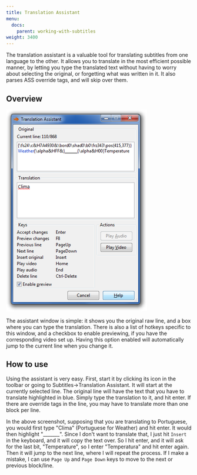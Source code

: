 ```yaml
---
title: Translation Assistant
menu:
  docs:
    parent: working-with-subtitles
weight: 3400
---
```


The translation assistant is a valuable tool for translating subtitles from one language to the other. It allows you to translate in the most efficient possible manner, by letting you type the translated text without having to worry about selecting the original, or forgetting what was written in it. It also parses ASS override tags, and will skip over them.

## Overview

![Translation_Assistant](/img/3.2/Translation_Assistant.png#center)

The assistant window is simple: it shows you the original raw line, and a box where you can type the translation. There is also a list of hotkeys specific to this window, and a checkbox to enable previewing, if you have the corresponding video set up. Having this option enabled will automatically jump to the current line when you change it.

## How to use

Using the assistant is very easy. First, start it by clicking its icon in the toolbar or going to Subtitles->Translation Assistant. It will start at the currently selected line. The original line will have the text that you have to translate highlighted in blue. Simply type the translation to it, and hit enter. If there are override tags in the line, you may have to translate more than one block per line.

In the above screenshot, supposing that you are translating to Portuguese, you would first type "Clima" (Portuguese for Weather) and hit enter. It would then highlight "\_\_\_\_\_\_\_". Since I don't want to translate that, I just hit `Insert` in the keyboard, and it will copy the text over. So I hit enter, and it will ask for the last bit, "Temperature", so I enter "Temperatura" and hit enter again. Then it will jump to the next line, where I will repeat the process. If I make a mistake, I can use `Page Up` and `Page Down` keys to move to the next or previous block/line.
